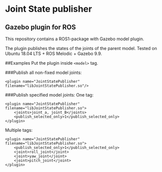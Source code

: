 # Joint State publisher
## Gazebo plugin for ROS
This repository contains a ROS1-package with Gazebo model plugin.

The plugin publishes the states of the joints of the parent model.
Tested on Ubuntu 18.04 LTS + ROS Melodic + Gazebo 9.9.

##Examples
Put the plugin inside `<model>` tag.

###Publish all non-fixed model joints:
```
<plugin name="JointStatePublisher" filename="libJointStatePublisher.so"/>
```
###Publish specified model joints:
One tag:
```
<plugin name="JointStatePublisher" filename="libJointStatePublisher.so">
    <joints>joint_a, joint_B</joints>
    <publish_selected_only>1</publish_selected_only>
</plugin>
```
Multiple tags:
```
<plugin name="JointStatePublisher" filename="libJointStatePublisher.so">
    <publish_selected_only>1</publish_selected_only>
    <joint>roll_joint</joint>
    <joint>yaw_joint</joint>
    <joint>pitch_joint</joint>
</plugin> 
```


